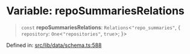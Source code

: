 # Variable: repoSummariesRelations

> `const` **repoSummariesRelations**: `Relations`\<`"repo_summaries"`, \{ `repository`: `One`\<`"repositories"`, `true`\>; \}\>

Defined in: [src/lib/data/schema.ts:588](https://github.com/elizaOS/elizaos.github.io/blob/4810f50019028b92f4f2a0ac31323fd787c7f288/src/lib/data/schema.ts#L588)

